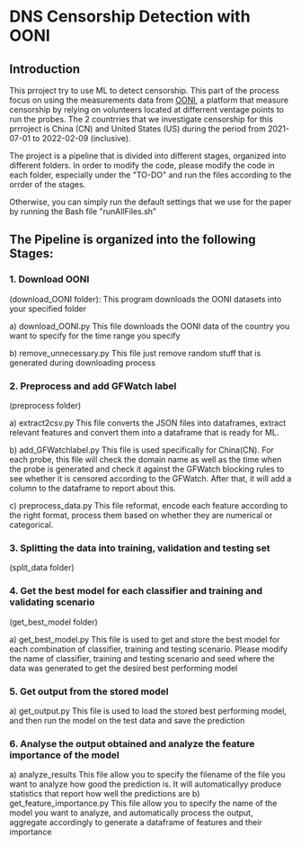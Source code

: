 
# DNS Censorship Detection with OONI

## Introduction
This prroject try to use ML to detect censorship. This part of the process focus on using the measurements data from [OONI](https://ooni.org/post/mining-ooni-data), a platform that measure censorship by relying on volunteers located at differrent ventage points to run the probes. The 2 countrries that we investigate censorship for this prrroject is China (CN) and United States (US) during the period from 2021-07-01 to 2022-02-09 (inclusive). 

The project is a pipeline that is divided into different stages, organized into different folders. In order to modify the code, please modify the code in each folder, especially under the "TO-DO" and run the files according to the orrder of the stages.

Otherwise, you can simply run the default settings that we use for the paper by running the Bash file "runAllFiles.sh"


## The Pipeline is organized into the following Stages:

### 1. Download OONI
(download_OONI folder): This program downloads the OONI datasets into your specified folder

a) download_OONI.py
This file downloads the OONI data of the country you want to specify for the time range you specify 

b) remove_unnecessary.py
This file just remove random stuff that is generated during downloading process





### 2. Preprocess and add GFWatch label
(preprocess folder)

a) extract2csv.py
This file converts the JSON files into dataframes, extract relevant features and convert them into a dataframe that is ready for ML.

b) add_GFWatchlabel.py
This file is used specifically for China(CN). For each probe, this file will check the domain name as well as the time when the probe is generated and check it against the GFWatch blocking rules to see whether it is censored according to the GFWatch. After that, it will add a column to the dataframe to report about this.

c) preprocess_data.py
This file reformat, encode each feature according to the right format, process them based on whether they are numerical or categorical.

### 3. Splitting the data into training, validation and testing set
(split_data folder)


### 4. Get the best model for each classifier and training and validating scenario
(get_best_model folder)

a) get_best_model.py
This file is used to get and store the best model for each combination of classifier, training and testing scenario. Please modify the name of classifier, training and testing scenario  and seed where the data was generated to get the desired best performing model

### 5. Get output from the stored model
a) get_output.py
This file is used to load the stored best performing model, and then run the model on the test data and save the prediction

### 6. Analyse the output obtained and analyze the feature importance of the model
a) analyze_results
This file allow you to specify the filename of the file you want to analyze how good the prediction is. It will automaticallyy produce statistics that report how well the predictions are
b) get_feature_importance.py
This file allow you to specify the name of the model you want to analyze, and automatically process the output, aggregate accordingly to generate a dataframe of features and their importance










